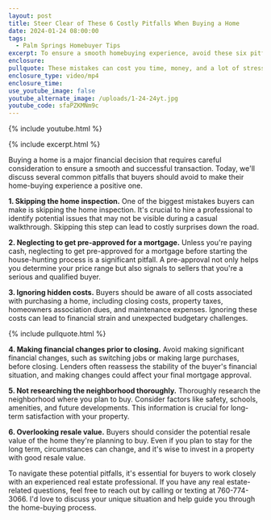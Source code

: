 ```yaml
---
layout: post
title: Steer Clear of These 6 Costly Pitfalls When Buying a Home
date: 2024-01-24 08:00:00
tags:
  - Palm Springs Homebuyer Tips
excerpt: To ensure a smooth homebuying experience, avoid these six pitfalls.
enclosure:
pullquote: These mistakes can cost you time, money, and a lot of stress.
enclosure_type: video/mp4
enclosure_time:
use_youtube_image: false
youtube_alternate_image: /uploads/1-24-24yt.jpg
youtube_code: sfaPZKMNm9c
---
```

{% include youtube.html %}

{% include excerpt.html %}

Buying a home is a major financial decision that requires careful consideration to ensure a smooth and successful transaction. Today, we'll discuss several common pitfalls that buyers should avoid to make their home-buying experience a positive one.

**1\. Skipping the home inspection.** One of the biggest mistakes buyers can make is skipping the home inspection. It's crucial to hire a professional to identify potential issues that may not be visible during a casual walkthrough. Skipping this step can lead to costly surprises down the road.

**2\. Neglecting to get pre-approved for a mortgage.** Unless you're paying cash, neglecting to get pre-approved for a mortgage before starting the house-hunting process is a significant pitfall. A pre-approval not only helps you determine your price range but also signals to sellers that you're a serious and qualified buyer.

**3\. Ignoring hidden costs.** Buyers should be aware of all costs associated with purchasing a home, including closing costs, property taxes, homeowners association dues, and maintenance expenses. Ignoring these costs can lead to financial strain and unexpected budgetary challenges.

{% include pullquote.html %}

**4\. Making financial changes prior to closing.** Avoid making significant financial changes, such as switching jobs or making large purchases, before closing. Lenders often reassess the stability of the buyer's financial situation, and making changes could affect your final mortgage approval.

**5\. Not researching the neighborhood thoroughly.** Thoroughly research the neighborhood where you plan to buy. Consider factors like safety, schools, amenities, and future developments. This information is crucial for long-term satisfaction with your property.

**6\. Overlooking resale value.** Buyers should consider the potential resale value of the home they're planning to buy. Even if you plan to stay for the long term, circumstances can change, and it's wise to invest in a property with good resale value.

To navigate these potential pitfalls, it's essential for buyers to work closely with an experienced real estate professional. If you have any real estate-related questions, feel free to reach out by calling or texting at 760-774-3066. I'd love to discuss your unique situation and help guide you through the home-buying process.
